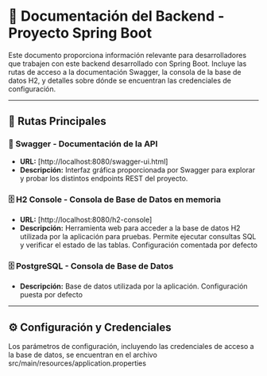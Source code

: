 # 📘 Documentación del Backend - Proyecto Spring Boot

Este documento proporciona información relevante para desarrolladores que trabajen con este backend desarrollado con Spring Boot. Incluye las rutas de acceso a la documentación Swagger, la consola de la base de datos H2, y detalles sobre dónde se encuentran las credenciales de configuración.

---

## 🚀 Rutas Principales

### 📄 Swagger - Documentación de la API
- **URL:** [http://localhost:8080/swagger-ui.html]
- **Descripción:** Interfaz gráfica proporcionada por Swagger para explorar y probar los distintos endpoints REST del proyecto.

### 🗄️ H2 Console - Consola de Base de Datos en memoria
- **URL:** [http://localhost:8080/h2-console]
- **Descripción:** Herramienta web para acceder a la base de datos H2 utilizada por la aplicación para pruebas. Permite ejecutar consultas SQL y verificar el estado de las tablas. Configuración comentada por defecto

### 🗄️ PostgreSQL - Consola de Base de Datos
- **Descripción:** Base de datos utilizada por la aplicación. Configuración puesta por defecto
---

## ⚙️ Configuración y Credenciales

Los parámetros de configuración, incluyendo las credenciales de acceso a la base de datos, se encuentran en el archivo src/main/resources/application.properties
